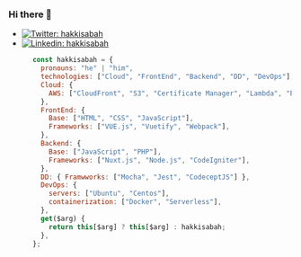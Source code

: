 ### Hi there 👋

[comment]: <> (- 🔭 I’m currently working on ...)

- [![Twitter: hakkisabah](https://img.shields.io/twitter/follow/hakkisabah?style=social)](https://twitter.com/hakkisabah)
- [![Linkedin: hakkisabah](https://img.shields.io/badge/-hakkisabah-blue?style=flat-square&logo=Linkedin&logoColor=white&link=https://www.linkedin.com/in/hakkisabah/)](https://www.linkedin.com/in/hakkisabah/)

```javascript
      const hakkisabah = {
        pronouns: "he" | "him",
        technologies: ["Cloud", "FrontEnd", "Backend", "DD", "DevOps"],
        Cloud: {
          AWS: ["CloudFront", "S3", "Certificate Manager", "Lambda", "EC2"],
        },
        FrontEnd: {
          Base: ["HTML", "CSS", "JavaScript"],
          Frameworks: ["VUE.js", "Vuetify", "Webpack"],
        },
        Backend: {
          Base: ["JavaScript", "PHP"],
          Frameworks: ["Nuxt.js", "Node.js", "CodeIgniter"],
        },
        DD: { Framwworks: ["Mocha", "Jest", "CodeceptJS"] },
        DevOps: {
          servers: ["Ubuntu", "Centos"],
          containerization: ["Docker", "Serverless"],
        },
        get($arg) {
          return this[$arg] ? this[$arg] : hakkisabah;
        },
      };
```

[comment]: <> ([![GitHub hakkisabah]&#40;https://img.shields.io/github/followers/hakkisabah?label=follow&style=social&#41;]&#40;https://github.com/hakkisabah&#41;)

[comment]: <> (- 👯 I’m looking to collaborate on ...)

[comment]: <> (- 🤔 I’m looking for help with ...)

[comment]: <> (- 💬 Ask me about ...)

[comment]: <> (- 📫 How to reach me: ...)

[comment]: <> (- 😄 Pronouns: ...)

[comment]: <> (- ⚡ Fun fact: ...)
